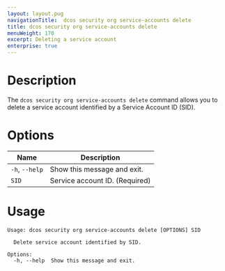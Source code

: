 ```yaml
---
layout: layout.pug
navigationTitle:  dcos security org service-accounts delete
title: dcos security org service-accounts delete
menuWeight: 170
excerpt: Deleting a service account
enterprise: true
---
```


# Description

The `dcos security org service-accounts delete` command allows you to delete a service account identified by a Service Account ID (SID).

# Options

| Name |  Description |
|---------|-------------|
|  `-h`, `--help` |  Show this message and exit.|
| `SID` | Service account ID. (Required)|

# Usage

```
Usage: dcos security org service-accounts delete [OPTIONS] SID

  Delete service account identified by SID.

Options:
  -h, --help  Show this message and exit.
```